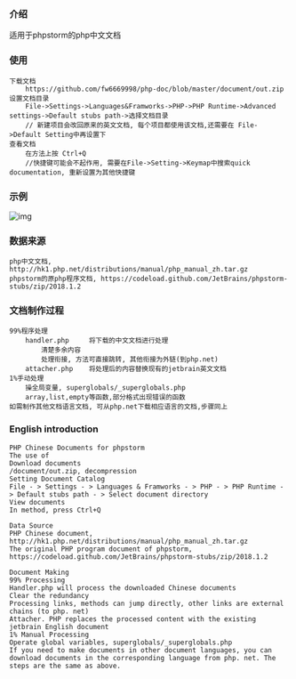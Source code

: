 ### 介绍

适用于phpstorm的php中文文档

### 使用

    下载文档
        https://github.com/fw6669998/php-doc/blob/master/document/out.zip
    设置文档目录
        File->Settings->Languages&Framworks->PHP->PHP Runtime->Advanced settings->Default stubs path->选择文档目录
        // 新建项目会改回原来的英文文档, 每个项目都使用该文档,还需要在 File->Default Setting中再设置下
    查看文档
        在方法上按 Ctrl+Q
        //快捷键可能会不起作用, 需要在File->Setting->Keymap中搜索quick documentation, 重新设置为其他快捷键
        
### 示例
       
![img](https://github.com/fw6669998/php-doc/blob/master/example.png) 
    
### 数据来源

    php中文文档,  http://hk1.php.net/distributions/manual/php_manual_zh.tar.gz
    phpstorm的原php程序文档, https://codeload.github.com/JetBrains/phpstorm-stubs/zip/2018.1.2

### 文档制作过程

    99%程序处理
        handler.php     将下载的中文文档进行处理
            清楚多余内容
            处理衔接, 方法可直接跳转, 其他衔接为外链(到php.net)
        attacher.php    将处理后的内容替换现有的jetbrain英文文档
    1%手动处理
        操全局变量, superglobals/_superglobals.php
        array,list,empty等函数,部分格式出现错误的函数
    如需制作其他文档语言文档, 可从php.net下载相应语言的文档,步骤同上

### English introduction

    PHP Chinese Documents for phpstorm
    The use of
    Download documents
    /document/out.zip, decompression
    Setting Document Catalog
    File - > Settings - > Languages & Framworks - > PHP - > PHP Runtime - > Default stubs path - > Select document directory
    View documents
    In method, press Ctrl+Q
    
    Data Source
    PHP Chinese document, http://hk1.php.net/distributions/manual/php_manual_zh.tar.gz
    The original PHP program document of phpstorm, https://codeload.github.com/JetBrains/phpstorm-stubs/zip/2018.1.2
    
    Document Making
    99% Processing
    Handler.php will process the downloaded Chinese documents
    Clear the redundancy
    Processing links, methods can jump directly, other links are external chains (to php. net)
    Attacher. PHP replaces the processed content with the existing jetbrain English document
    1% Manual Processing
    Operate global variables, superglobals/_superglobals.php
    If you need to make documents in other document languages, you can download documents in the corresponding language from php. net. The steps are the same as above.
    
